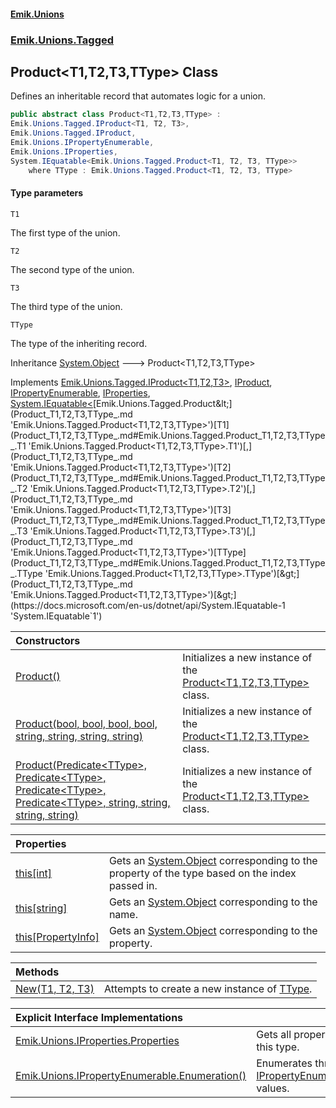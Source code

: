 #### [Emik.Unions](index.md 'index')
### [Emik.Unions.Tagged](Emik.Unions.Tagged.md 'Emik.Unions.Tagged')

## Product<T1,T2,T3,TType> Class

Defines an inheritable record that automates logic for a union.

```csharp
public abstract class Product<T1,T2,T3,TType> :
Emik.Unions.Tagged.IProduct<T1, T2, T3>,
Emik.Unions.Tagged.IProduct,
Emik.Unions.IPropertyEnumerable,
Emik.Unions.IProperties,
System.IEquatable<Emik.Unions.Tagged.Product<T1, T2, T3, TType>>
    where TType : Emik.Unions.Tagged.Product<T1, T2, T3, TType>
```
#### Type parameters

<a name='Emik.Unions.Tagged.Product_T1,T2,T3,TType_.T1'></a>

`T1`

The first type of the union.

<a name='Emik.Unions.Tagged.Product_T1,T2,T3,TType_.T2'></a>

`T2`

The second type of the union.

<a name='Emik.Unions.Tagged.Product_T1,T2,T3,TType_.T3'></a>

`T3`

The third type of the union.

<a name='Emik.Unions.Tagged.Product_T1,T2,T3,TType_.TType'></a>

`TType`

The type of the inheriting record.

Inheritance [System.Object](https://docs.microsoft.com/en-us/dotnet/api/System.Object 'System.Object') &#129106; Product<T1,T2,T3,TType>

Implements [Emik.Unions.Tagged.IProduct&lt;](IProduct_T1,T2,T3_.md 'Emik.Unions.Tagged.IProduct<T1,T2,T3>')[T1](Product_T1,T2,T3,TType_.md#Emik.Unions.Tagged.Product_T1,T2,T3,TType_.T1 'Emik.Unions.Tagged.Product<T1,T2,T3,TType>.T1')[,](IProduct_T1,T2,T3_.md 'Emik.Unions.Tagged.IProduct<T1,T2,T3>')[T2](Product_T1,T2,T3,TType_.md#Emik.Unions.Tagged.Product_T1,T2,T3,TType_.T2 'Emik.Unions.Tagged.Product<T1,T2,T3,TType>.T2')[,](IProduct_T1,T2,T3_.md 'Emik.Unions.Tagged.IProduct<T1,T2,T3>')[T3](Product_T1,T2,T3,TType_.md#Emik.Unions.Tagged.Product_T1,T2,T3,TType_.T3 'Emik.Unions.Tagged.Product<T1,T2,T3,TType>.T3')[&gt;](IProduct_T1,T2,T3_.md 'Emik.Unions.Tagged.IProduct<T1,T2,T3>'), [IProduct](IProduct.md 'Emik.Unions.Tagged.IProduct'), [IPropertyEnumerable](IPropertyEnumerable.md 'Emik.Unions.IPropertyEnumerable'), [IProperties](IProperties.md 'Emik.Unions.IProperties'), [System.IEquatable&lt;](https://docs.microsoft.com/en-us/dotnet/api/System.IEquatable-1 'System.IEquatable`1')[Emik.Unions.Tagged.Product&lt;](Product_T1,T2,T3,TType_.md 'Emik.Unions.Tagged.Product<T1,T2,T3,TType>')[T1](Product_T1,T2,T3,TType_.md#Emik.Unions.Tagged.Product_T1,T2,T3,TType_.T1 'Emik.Unions.Tagged.Product<T1,T2,T3,TType>.T1')[,](Product_T1,T2,T3,TType_.md 'Emik.Unions.Tagged.Product<T1,T2,T3,TType>')[T2](Product_T1,T2,T3,TType_.md#Emik.Unions.Tagged.Product_T1,T2,T3,TType_.T2 'Emik.Unions.Tagged.Product<T1,T2,T3,TType>.T2')[,](Product_T1,T2,T3,TType_.md 'Emik.Unions.Tagged.Product<T1,T2,T3,TType>')[T3](Product_T1,T2,T3,TType_.md#Emik.Unions.Tagged.Product_T1,T2,T3,TType_.T3 'Emik.Unions.Tagged.Product<T1,T2,T3,TType>.T3')[,](Product_T1,T2,T3,TType_.md 'Emik.Unions.Tagged.Product<T1,T2,T3,TType>')[TType](Product_T1,T2,T3,TType_.md#Emik.Unions.Tagged.Product_T1,T2,T3,TType_.TType 'Emik.Unions.Tagged.Product<T1,T2,T3,TType>.TType')[&gt;](Product_T1,T2,T3,TType_.md 'Emik.Unions.Tagged.Product<T1,T2,T3,TType>')[&gt;](https://docs.microsoft.com/en-us/dotnet/api/System.IEquatable-1 'System.IEquatable`1')

| Constructors | |
| :--- | :--- |
| [Product()](Product_T1,T2,T3,TType_.Product().md 'Emik.Unions.Tagged.Product<T1,T2,T3,TType>.Product()') | Initializes a new instance of the [Product&lt;T1,T2,T3,TType&gt;](Product_T1,T2,T3,TType_.md 'Emik.Unions.Tagged.Product<T1,T2,T3,TType>') class. |
| [Product(bool, bool, bool, bool, string, string, string, string)](Product_T1,T2,T3,TType_..ctor.LeOkgMo6icVeN+S+Iz8peA.md 'Emik.Unions.Tagged.Product<T1,T2,T3,TType>.Product(bool, bool, bool, bool, string, string, string, string)') | Initializes a new instance of the [Product&lt;T1,T2,T3,TType&gt;](Product_T1,T2,T3,TType_.md 'Emik.Unions.Tagged.Product<T1,T2,T3,TType>') class. |
| [Product(Predicate&lt;TType&gt;, Predicate&lt;TType&gt;, Predicate&lt;TType&gt;, Predicate&lt;TType&gt;, string, string, string, string)](Product_T1,T2,T3,TType_..ctor.19y5xK2Q+ybrcdQZlz0zLw.md 'Emik.Unions.Tagged.Product<T1,T2,T3,TType>.Product(System.Predicate<TType>, System.Predicate<TType>, System.Predicate<TType>, System.Predicate<TType>, string, string, string, string)') | Initializes a new instance of the [Product&lt;T1,T2,T3,TType&gt;](Product_T1,T2,T3,TType_.md 'Emik.Unions.Tagged.Product<T1,T2,T3,TType>') class. |

| Properties | |
| :--- | :--- |
| [this[int]](Product_T1,T2,T3,TType_.Item.igqifERW9tuQ1eg1aET3hg.md 'Emik.Unions.Tagged.Product<T1,T2,T3,TType>.this[int]') | Gets an [System.Object](https://docs.microsoft.com/en-us/dotnet/api/System.Object 'System.Object') corresponding to the property of the type based on the index passed in. |
| [this[string]](Product_T1,T2,T3,TType_.Item.EDUvBmb5t4jufX+eilQ4zg.md 'Emik.Unions.Tagged.Product<T1,T2,T3,TType>.this[string]') | Gets an [System.Object](https://docs.microsoft.com/en-us/dotnet/api/System.Object 'System.Object') corresponding to the name. |
| [this[PropertyInfo]](Product_T1,T2,T3,TType_.Item.1IbJd+N5UURmazVrm4IMww.md 'Emik.Unions.Tagged.Product<T1,T2,T3,TType>.this[System.Reflection.PropertyInfo]') | Gets an [System.Object](https://docs.microsoft.com/en-us/dotnet/api/System.Object 'System.Object') corresponding to the property. |

| Methods | |
| :--- | :--- |
| [New(T1, T2, T3)](Product_T1,T2,T3,TType_.New.YYeB0EKjjiy7wjVw/yWIDA.md 'Emik.Unions.Tagged.Product<T1,T2,T3,TType>.New(T1, T2, T3)') | Attempts to create a new instance of [TType](Product_T1,T2,T3,TType_.md#Emik.Unions.Tagged.Product_T1,T2,T3,TType_.TType 'Emik.Unions.Tagged.Product<T1,T2,T3,TType>.TType'). |

| Explicit Interface Implementations | |
| :--- | :--- |
| [Emik.Unions.IProperties.Properties](Product_T1,T2,T3,TType_.Emik.Unions.IProperties.Properties.md 'Emik.Unions.Tagged.Product<T1,T2,T3,TType>.Emik.Unions.IProperties.Properties') | Gets all properties of this type. |
| [Emik.Unions.IPropertyEnumerable.Enumeration()](Product_T1,T2,T3,TType_.Emik.Unions.IPropertyEnumerable.Enumeration().md 'Emik.Unions.Tagged.Product<T1,T2,T3,TType>.Emik.Unions.IPropertyEnumerable.Enumeration()') | Enumerates through a [IPropertyEnumerable](IPropertyEnumerable.md 'Emik.Unions.IPropertyEnumerable')'s values. |
